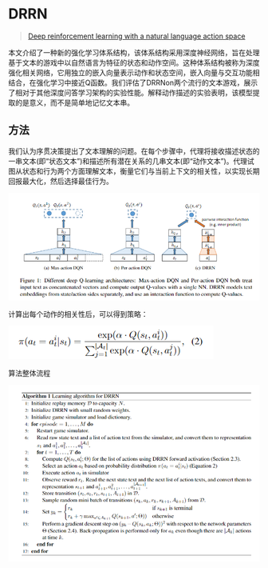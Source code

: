 # DRRN

> [Deep reinforcement learning with a natural language action space](https://arxiv.org/abs/1511.04636)

本文介绍了一种新的强化学习体系结构，该体系结构采用深度神经网络，旨在处理基于文本的游戏中以自然语言为特征的状态和动作空间。这种体系结构被称为深度强化相关网络，它用独立的嵌入向量表示动作和状态空间，嵌入向量与交互功能相结合，在强化学习中接近Q函数。我们评估了DRRNon两个流行的文本游戏，展示了相对于其他深度问答学习架构的实验性能。解释动作描述的实验表明，该模型提取的是意义，而不是简单地记忆文本串。

## 方法

我们认为序贯决策提出了文本理解的问题。在每个步骤中，代理将接收描述状态的一串文本\(即“状态文本”\)和描述所有潜在关系的几串文本\(即“动作文本”\)。代理试图从状态和行为两个方面理解文本，衡量它们与当前上下文的相关性，以实现长期回报最大化，然后选择最佳行为。

![](../../.gitbook/assets/image%20%2883%29.png)

计算出每个动作的相关性后，可以得到策略：

![](../../.gitbook/assets/image%20%2885%29.png)

算法整体流程

![](../../.gitbook/assets/image%20%28125%29.png)

